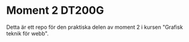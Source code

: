 # Moment 2 DT200G
Detta är ett repo för den praktiska delen av moment 2 i kursen "Grafisk teknik för webb".